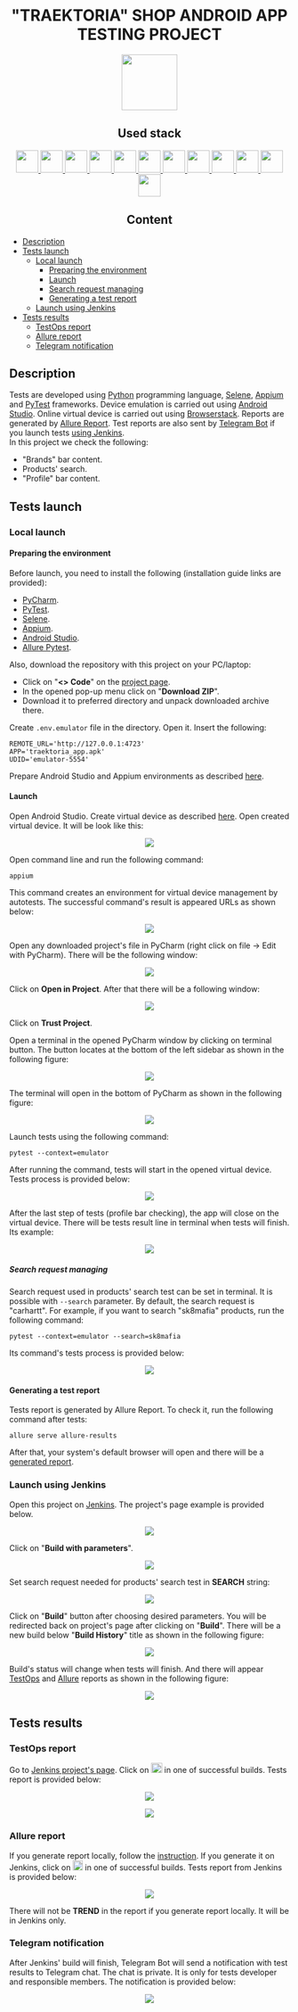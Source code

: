 <h1 align="center">"TRAEKTORIA" SHOP ANDROID APP TESTING PROJECT</h1>  
<p align="center">
    <a href="https://www.traektoria.ru/">
        <img src="resources/logo_traektoria.svg" height="100" />
    </a>
</p>

<h2 align="center">Used stack</h2>
<p align="center">
    <a href="https://www.atlassian.com/software/jira/">
        <img src="resources/jira-original.svg" height="40" width="40" />
    </a>
    <a href="https://www.python.org/">
        <img src="resources/python-original.svg" height="40" width="40" />
    </a>
    <a href="https://www.jetbrains.com/pycharm/">
        <img src="resources/pycharm-logo.svg" height="40" width="40" />
    </a>
    <a href="https://www.android.com/">
        <img src="resources/Android_robot.svg" height="40" width="40" />
    </a>
    <a href="https://www.selenium.dev/documentation/webdriver/">
        <img src="resources/selenium-original.svg" height="40" width="40" />
    </a>
    <a href="https://appium.io/">
        <img src="resources/appium.svg" height="40" width="40" />
    </a>
    <a href="https://docs.pytest.org/">
        <img src="resources/pytest-original.svg" height="40" width="40" />
    </a>
    <a href="https://git-scm.com/">
        <img src="resources/git-original.svg" height="40" width="40" />
    </a>
    <a href="https://www.jenkins.io/">
        <img src="resources/jenkins-original.svg" height="40" width="40" />
    </a>
    <a href="https://allurereport.org/">
        <img src="resources/allure-report-logo.svg" height="40" width="40" />
    </a>
    <a href="https://qameta.io/">
        <img src="resources/allure-testops.svg" height="40" width="40" />
    </a>
    <a href="https://telegram.org/">
        <img src="resources/telegram-logo.svg" height="40" width="40" />
    </a>
</p>  

<h2 align="center">Content</h2>  

* [Description](#description)  
* [Tests launch](#tests-launch)  
    * [Local launch](#local-launch)  
        * [Preparing the environment](#preparing-the-environment)  
        * [Launch](#launch)  
        * [Search request managing](#search-request-managing)
        * [Generating a test report](#generating-a-test-report)  
    * [Launch using Jenkins](#launch-using-jenkins)  
* [Tests results](#tests-results)  
    * [TestOps report](#testops-report)  
    * [Allure report](#allure-report)  
    * [Telegram notification](#telegram-notification)  

## Description

Tests are developed using [Python](https://www.python.org/) programming language, [Selene](https://github.com/yashaka/selene), [Appium](https://appium.io/) and [PyTest](https://docs.pytest.org/) frameworks. Device emulation is carried out using [Android Studio](https://developer.android.com/studio). Online virtual device is carried out using [Browserstack](https://www.browserstack.com/). Reports are generated by [Allure Report](https://allurereport.org/). Test reports are also sent by [Telegram Bot](https://core.telegram.org/bots) if you launch tests [using Jenkins](#launch-using-jenkins).  
In this project we check the following:  
* "Brands" bar content.
* Products' search.  
* "Profile" bar content.  

## Tests launch

### Local launch

#### Preparing the environment

Before launch, you need to install the following (installation guide links are provided):  
* [PyCharm](https://www.jetbrains.com/pycharm/).  
* [PyTest](https://docs.pytest.org/en/7.4.x/getting-started.html#install-pytest).  
* [Selene](https://github.com/yashaka/selene?tab=readme-ov-file#installation).  
* [Appium](https://appium.io/docs/en/2.4/quickstart/).  
* [Android Studio](https://developer.android.com/studio/install).  
* [Allure Pytest](https://pypi.org/project/allure-pytest/).  

Also, download the repository with this project on your PC/laptop:  
* Click on "**<> Code**" on the [project page](https://github.com/engovadzip/traektoria_android_app_test_project).  
* In the opened pop-up menu click on "**Download ZIP**".  
* Download it to preferred directory and unpack downloaded archive there.  

Create ```.env.emulator``` file in the directory. Open it. Insert the following:
```
REMOTE_URL='http://127.0.0.1:4723'
APP='traektoria_app.apk'
UDID='emulator-5554' 
```

Prepare Android Studio and Appium environments as described [here](https://autotest.how/appium-setup-for-local-android-tutorial-md).

#### Launch

Open Android Studio. Create virtual device as described [here](https://developer.android.com/studio/run/managing-avds). Open created virtual device. It will be look like this:

<p align="center">
    <img src="resources/virtual_device.png"/>
</p>

Open command line and run the following command:  
```
appium
```
This command creates an environment for virtual device management by autotests. The successful command's result is appeared URLs as shown below:
<p align="center">
    <img src="resources/appium_success.png"/>
</p>

Open any downloaded project's file in PyCharm (right click on file -> Edit with PyCharm). There will be the following window:  
<p align="center">
    <img src="resources/pycharm_project.png"/>
</p>

Click on **Open in Project**. After that there will be a following window:  
<p align="center">
    <img src="resources/trust_project.png"/>
</p>

Click on **Trust Project**.  

Open a terminal in the opened PyCharm window by clicking on terminal button. The button locates at the bottom of the left sidebar as shown in the following figure:
<p align="center">
    <img src="resources/terminal.png"/>
</p>
The terminal will open in the bottom of PyCharm as shown in the following figure:
<p align="center">
    <img src="resources/opened_terminal.png"/>
</p>

Launch tests using the following command:  
```
pytest --context=emulator
```

After running the command, tests will start in the opened virtual device. Tests process is provided below:  
<p align="center">
    <img src="resources/traektoria_mobile.gif" />  
</p>  

After the last step of tests (profile bar checking), the app will close on the virtual device. There will be tests result line in terminal when tests will finish. Its example:  
<p align="center">
    <img src="resources/tests-result.png"/>
</p>

##### Search request managing
Search request used in products' search test can be set in terminal. It is possible with ```--search``` parameter. By default, the search request is "carhartt". For example, if you want to search "sk8mafia" products, run the following command:  
```
pytest --context=emulator --search=sk8mafia
```
Its command's tests process is provided below:  
<p align="center">
    <img src="resources/sk8mafia_search.gif" />  
</p>  

#### Generating a test report

Tests report is generated by Allure Report. To check it, run the following command after tests:  
```
allure serve allure-results
```  
After that, your system's default browser will open and there will be a [generated report](#allure-report).  

### Launch using Jenkins

Open this project on [Jenkins](https://jenkins.autotests.cloud/job/engovadzip_UI_project/). The project's page example is provided below.
<p align="center">
    <img src="resources/jenkins-window.png" />  
</p>  

Click on "**Build with parameters**".  

<p align="center">
    <img src="resources/jenkins-options.png" />  
</p>  

Set search request needed for products' search test in **SEARCH** string:
<p align="center">
    <img src="resources/params.png" />  
</p>  

Click on "**Build**" button after choosing desired parameters. You will be redirected back on project's page after clicking on "**Build**". There will be a new build below "**Build History**" title as shown in the following figure:  
<p align="center">
    <img src="resources/build.png" />  
</p>  

Build's status will change when tests will finish. And there will appear [TestOps](#testops-report) and [Allure](#allure-report) reports as shown in the following figure:  
<p align="center">
    <img src="resources/passed_tests.png" />  
</p>

## Tests results

### TestOps report
Go to [Jenkins project's page](https://jenkins.autotests.cloud/job/engovadzip_android_app_final/). Click on <img src="resources/allure-testops.svg" height="18" width="20" /> in one of successful builds. Tests report is provided below:
<p align="center">
    <img src="resources/testops_screen_1.png" />  
</p>  

<p align="center">
    <img src="resources/testops_screen_2.png" />  
</p>  

### Allure report

If you generate report locally, follow the [instruction](#generating-a-test-report). If you generate it on Jenkins, click on <img src="resources/allure-jenkins.png" height="18" width="18" /> in one of successful builds. Tests report from Jenkins is provided below:
<p align="center">
    <img src="resources/allure-report.png" />  
</p>  

There will not be **TREND** in the report if you generate report locally. It will be in Jenkins only. 

### Telegram notification

After Jenkins' build will finish, Telegram Bot will send a notification with test results to Telegram chat. The chat is private. It is only for tests developer and responsible members. The notification is provided below:
<p align="center">
    <img src="resources/telegram_notification.png" />  
</p>  

